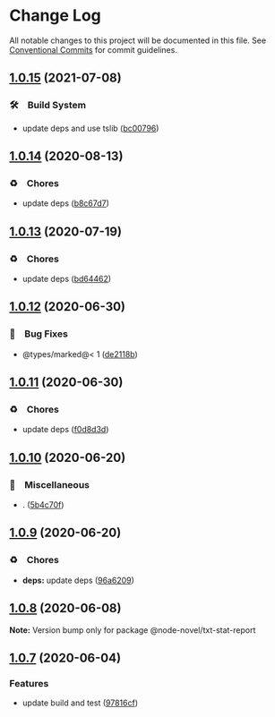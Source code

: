 # Change Log

All notable changes to this project will be documented in this file.
See [Conventional Commits](https://conventionalcommits.org) for commit guidelines.

## [1.0.15](https://github.com/bluelovers/ws-node-novel/compare/@node-novel/txt-stat-report@1.0.14...@node-novel/txt-stat-report@1.0.15) (2021-07-08)


### 🛠　Build System

* update deps and use tslib ([bc00796](https://github.com/bluelovers/ws-node-novel/commit/bc007968e0dde703a1b4e79d147bd7122fe3468b))





## [1.0.14](https://github.com/bluelovers/ws-node-novel/compare/@node-novel/txt-stat-report@1.0.13...@node-novel/txt-stat-report@1.0.14) (2020-08-13)


### ♻️　Chores

* update deps ([b8c67d7](https://github.com/bluelovers/ws-node-novel/commit/b8c67d7e0447d0afdedef9d1023f254c929efbeb))





## [1.0.13](https://github.com/bluelovers/ws-node-novel/compare/@node-novel/txt-stat-report@1.0.12...@node-novel/txt-stat-report@1.0.13) (2020-07-19)


### ♻️　Chores

* update deps ([bd64462](https://github.com/bluelovers/ws-node-novel/commit/bd644622f4f1f4941293c180272df22ec30d402a))





## [1.0.12](https://github.com/bluelovers/ws-node-novel/compare/@node-novel/txt-stat-report@1.0.11...@node-novel/txt-stat-report@1.0.12) (2020-06-30)


### 🐛　Bug Fixes

* @types/marked@< 1 ([de2118b](https://github.com/bluelovers/ws-node-novel/commit/de2118bde74358c4338e7d9ca7258df7d3ce24bb))





## [1.0.11](https://github.com/bluelovers/ws-node-novel/compare/@node-novel/txt-stat-report@1.0.10...@node-novel/txt-stat-report@1.0.11) (2020-06-30)


### ♻️　Chores

* update deps ([f0d8d3d](https://github.com/bluelovers/ws-node-novel/commit/f0d8d3d96cef067e3f1c2bc8c5e4110110d5c25b))





## [1.0.10](https://github.com/bluelovers/ws-node-novel/compare/@node-novel/txt-stat-report@1.0.9...@node-novel/txt-stat-report@1.0.10) (2020-06-20)


### 🔖　Miscellaneous

* . ([5b4c70f](https://github.com/bluelovers/ws-node-novel/commit/5b4c70fc018e2f2622187143859a9783c5370849))





## [1.0.9](https://github.com/bluelovers/ws-node-novel/compare/@node-novel/txt-stat-report@1.0.8...@node-novel/txt-stat-report@1.0.9) (2020-06-20)


### ♻️　Chores

* **deps:** update deps ([96a6209](https://github.com/bluelovers/ws-node-novel/commit/96a62099f0774dae433a16b9e20f2c4ddd518749))





## [1.0.8](https://github.com/bluelovers/ws-node-novel/compare/@node-novel/txt-stat-report@1.0.7...@node-novel/txt-stat-report@1.0.8) (2020-06-08)

**Note:** Version bump only for package @node-novel/txt-stat-report





## [1.0.7](https://github.com/bluelovers/ws-node-novel/compare/@node-novel/txt-stat-report@1.0.6...@node-novel/txt-stat-report@1.0.7) (2020-06-04)


### Features

* update build and test ([97816cf](https://github.com/bluelovers/ws-node-novel/commit/97816cfc4ef513d3cdeb5fc525a010543123fa76))
